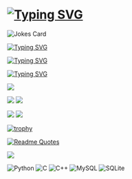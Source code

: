 # [![Typing SVG](https://readme-typing-svg.herokuapp.com?font=Fira+Code&size=80&duration=2500&pause=999999999999&color=ff79c6&multiline=true&width=1000&height=100&lines=Hi%2C++I'm+Nikita+%F0%9F%91%8B)](https://git.io/typing-svg)

![Jokes Card](https://readme-jokes.vercel.app/api?hideBorder&theme=dracula)

[![Typing SVG](https://readme-typing-svg.herokuapp.com?font=Fira+Code&size=50&duration=3500&pause=250&color=ff79c6%09&width=1260&height=100&lines=Skills%3A;Python+-+SQL%2FNoSQL+-+C%2FC%2B%2B;OOP+-+Selenium+-+Pandas;REST+API+-+DRY+-+KISS+-+YAGNI)](https://git.io/typing-svg)

[![Typing SVG](https://readme-typing-svg.herokuapp.com?font=Fira+Code&size=50&duration=3500&pause=250&color=ff79c6%09&width=1260&height=100&lines=Education%3A+;Technical+University+of+Ko%C5%A1ice)](https://git.io/typing-svg)

[![Typing SVG](https://readme-typing-svg.herokuapp.com?font=Fira+Code&size=50&duration=3500&pause=250&color=ff79c6&width=1260&height=100&lines=Studying%3A;Intelligent+systems)](https://git.io/typing-svg)

![](https://github-profile-summary-cards.vercel.app/api/cards/profile-details?username=CoolmixZero&theme=dracula)

![](https://github-profile-summary-cards.vercel.app/api/cards/most-commit-language?username=CoolmixZero&theme=dracula) ![](https://github-profile-summary-cards.vercel.app/api/cards/repos-per-language?username=CoolmixZero&theme=dracula)

![](https://github-profile-summary-cards.vercel.app/api/cards/stats?username=CoolmixZero&theme=dracula) ![](https://github-profile-summary-cards.vercel.app/api/cards/productive-time?username=CoolmixZero&theme=dracula)

[![trophy](https://github-profile-trophy.vercel.app/?username=CoolmixZero&theme=dracula)](https://github.com/ryo-ma/github-profile-trophy)

[![Readme Quotes](https://quotes-github-readme.vercel.app/api?type=horizontal&theme=dracula)](https://github.com/piyushsuthar/github-readme-quotes)

![](https://komarev.com/ghpvc/?username=CoolmixZero&theme=dracula)

![Python](https://img.shields.io/badge/python-3670A0?style=for-the-badge&logo=python&logoColor=ffdd54) 	![C](https://img.shields.io/badge/c-%2300599C.svg?style=for-the-badge&logo=c&logoColor=white) ![C++](https://img.shields.io/badge/c++-%2300599C.svg?style=for-the-badge&logo=c%2B%2B&logoColor=white) ![MySQL](https://img.shields.io/badge/mysql-%2300f.svg?style=for-the-badge&logo=mysql&logoColor=white) ![SQLite](https://img.shields.io/badge/sqlite-%2307405e.svg?style=for-the-badge&logo=sqlite&logoColor=white) 
